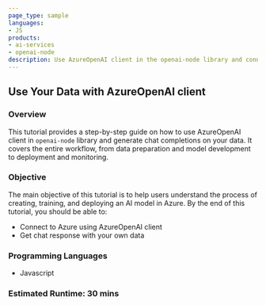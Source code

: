 ```yaml
---
page_type: sample
languages:
- JS
products:
- ai-services
- openai-node
description: Use AzureOpenAI client in the openai-node library and connect with on your data 
---
```


## Use Your Data with AzureOpenAI client 

### Overview

This tutorial provides a step-by-step guide on how to use AzureOpenAI client in `openai-node` library and generate chat completions on your data. It covers the entire workflow, from data preparation and model development to deployment and monitoring.

### Objective

The main objective of this tutorial is to help users understand the process of creating, training, and deploying an AI model in Azure. By the end of this tutorial, you should be able to:

 - Connect to Azure using AzureOpenAI client
 - Get chat response with your own data

### Programming Languages
 - Javascript

### Estimated Runtime: 30 mins
